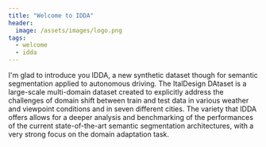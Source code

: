 ```yaml
---
title: "Welcome to IDDA"
header:
  image: /assets/images/logo.png
tags: 
  - welcome
  - idda
---
```



I'm glad to introduce you IDDA, a new synthetic dataset though for semantic segmentation applied to autonomous driving.
The ItalDesign DAtaset is a large-scale multi-domain dataset created to explicitly address the challenges of domain 
shift between train and test data in various weather and viewpoint conditions and in seven different cities. 
The variety that IDDA offers allows for a deeper analysis and benchmarking of the performances of the current state-of-the-art
semantic segmentation architectures, with a very strong focus on the domain adaptation task.

<!-- [^1]: Logo image courtesty of [Stefano Gardino](http://www.lovetextures.com/) -->
